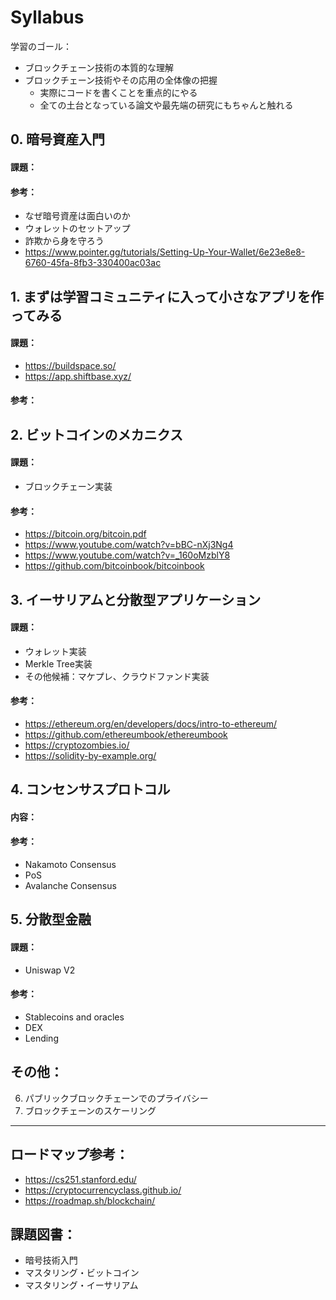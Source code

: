 # Syllabus

学習のゴール：
- ブロックチェーン技術の本質的な理解
- ブロックチェーン技術やその応用の全体像の把握
  - 実際にコードを書くことを重点的にやる
  - 全ての土台となっている論文や最先端の研究にもちゃんと触れる

## 0. 暗号資産入門
#### 課題：

#### 参考： 
- なぜ暗号資産は面白いのか
- ウォレットのセットアップ
- 詐欺から身を守ろう
- https://www.pointer.gg/tutorials/Setting-Up-Your-Wallet/6e23e8e8-6760-45fa-8fb3-330400ac03ac

## 1. まずは学習コミュニティに入って小さなアプリを作ってみる
#### 課題：
- https://buildspace.so/
- https://app.shiftbase.xyz/

#### 参考： 

## 2. ビットコインのメカニクス
#### 課題：
- ブロックチェーン実装

#### 参考：
- https://bitcoin.org/bitcoin.pdf
- https://www.youtube.com/watch?v=bBC-nXj3Ng4
- https://www.youtube.com/watch?v=_160oMzblY8
- https://github.com/bitcoinbook/bitcoinbook

## 3. イーサリアムと分散型アプリケーション
#### 課題：
- ウォレット実装
- Merkle Tree実装
- その他候補：マケプレ、クラウドファンド実装

#### 参考：
- https://ethereum.org/en/developers/docs/intro-to-ethereum/
- https://github.com/ethereumbook/ethereumbook
- https://cryptozombies.io/
- https://solidity-by-example.org/

## 4. コンセンサスプロトコル
#### 内容：

#### 参考：
- Nakamoto Consensus
- PoS
- Avalanche Consensus

## 5. 分散型金融
#### 課題：
- Uniswap V2

#### 参考：
- Stablecoins and oracles
- DEX
- Lending

## その他：
6. パブリックブロックチェーンでのプライバシー
7. ブロックチェーンのスケーリング

---

## ロードマップ参考：
- https://cs251.stanford.edu/
- https://cryptocurrencyclass.github.io/
- https://roadmap.sh/blockchain/

## 課題図書：
- 暗号技術入門
- マスタリング・ビットコイン
- マスタリング・イーサリアム
